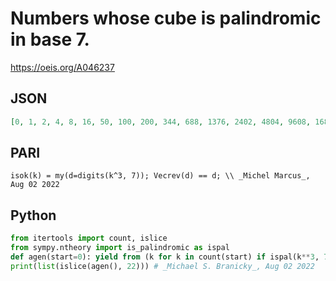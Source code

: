 # Numbers whose cube is palindromic in base 7\.
https://oeis.org/A046237
## JSON
```JSON
[0, 1, 2, 4, 8, 16, 50, 100, 200, 344, 688, 1376, 2402, 4804, 9608, 16808, 33616, 67232, 117650, 235300, 470600, 823544, 1647088, 3294176, 5764802, 11529604, 23059208, 40353608, 80707216, 161414432, 282475250, 564950500, 1129901000, 1977326744, 3954653488, 7909306976]
```
## PARI
```PARI
isok(k) = my(d=digits(k^3, 7)); Vecrev(d) == d; \\ _Michel Marcus_, Aug 02 2022
```
## Python
```Python
from itertools import count, islice
from sympy.ntheory import is_palindromic as ispal
def agen(start=0): yield from (k for k in count(start) if ispal(k**3, 7))
print(list(islice(agen(), 22))) # _Michael S. Branicky_, Aug 02 2022
```
